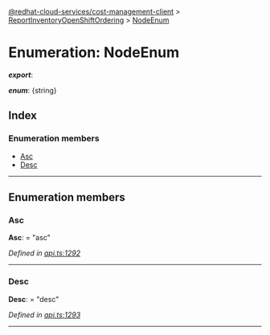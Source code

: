 [@redhat-cloud-services/cost-management-client](../README.md) > [ReportInventoryOpenShiftOrdering](../modules/reportinventoryopenshiftordering.md) > [NodeEnum](../enums/reportinventoryopenshiftordering.nodeenum.md)

# Enumeration: NodeEnum

*__export__*: 

*__enum__*: {string}

## Index

### Enumeration members

* [Asc](reportinventoryopenshiftordering.nodeenum.md#asc)
* [Desc](reportinventoryopenshiftordering.nodeenum.md#desc)

---

## Enumeration members

<a id="asc"></a>

###  Asc

**Asc**:  = "asc"

*Defined in [api.ts:1292](https://github.com/rvsia/javascript-clients/blob/master/packages/cost-management/api.ts#L1292)*

___
<a id="desc"></a>

###  Desc

**Desc**:  = "desc"

*Defined in [api.ts:1293](https://github.com/rvsia/javascript-clients/blob/master/packages/cost-management/api.ts#L1293)*

___

